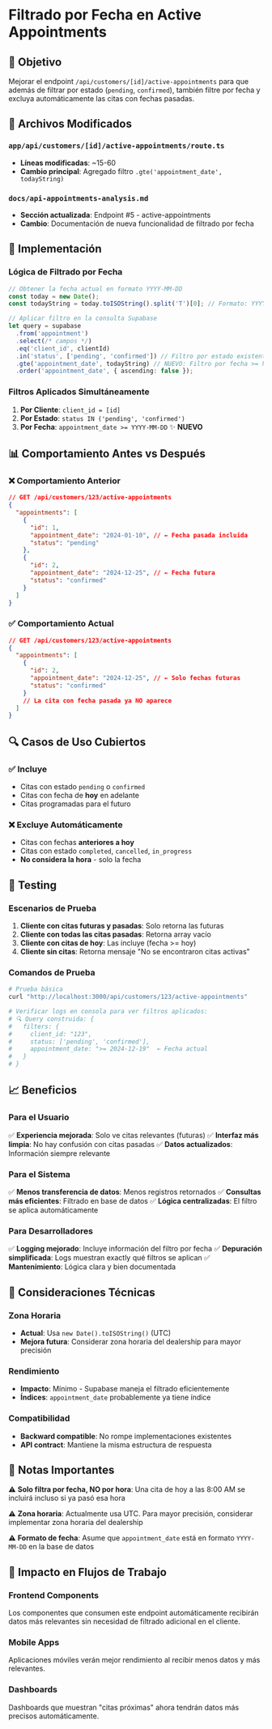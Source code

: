 # Filtrado por Fecha en Active Appointments

## 🎯 Objetivo

Mejorar el endpoint `/api/customers/[id]/active-appointments` para que además de filtrar por estado (`pending`, `confirmed`), también filtre por fecha y excluya automáticamente las citas con fechas pasadas.

## 📁 Archivos Modificados

### `app/api/customers/[id]/active-appointments/route.ts`
- **Líneas modificadas**: ~15-60
- **Cambio principal**: Agregado filtro `.gte('appointment_date', todayString)`

### `docs/api-appointments-analysis.md`
- **Sección actualizada**: Endpoint #5 - active-appointments
- **Cambio**: Documentación de nueva funcionalidad de filtrado por fecha

## 🚀 Implementación

### Lógica de Filtrado por Fecha
```typescript
// Obtener la fecha actual en formato YYYY-MM-DD
const today = new Date();
const todayString = today.toISOString().split('T')[0]; // Formato: YYYY-MM-DD

// Aplicar filtro en la consulta Supabase
let query = supabase
  .from('appointment')
  .select(/* campos */)
  .eq('client_id', clientId)
  .in('status', ['pending', 'confirmed']) // Filtro por estado existente
  .gte('appointment_date', todayString) // NUEVO: Filtro por fecha >= hoy
  .order('appointment_date', { ascending: false });
```

### Filtros Aplicados Simultáneamente
1. **Por Cliente**: `client_id = [id]`
2. **Por Estado**: `status IN ('pending', 'confirmed')`  
3. **Por Fecha**: `appointment_date >= YYYY-MM-DD` ✨ **NUEVO**

## 📊 Comportamiento Antes vs Después

### ❌ Comportamiento Anterior
```json
// GET /api/customers/123/active-appointments
{
  "appointments": [
    {
      "id": 1,
      "appointment_date": "2024-01-10", // ← Fecha pasada incluida
      "status": "pending"
    },
    {
      "id": 2, 
      "appointment_date": "2024-12-25", // ← Fecha futura
      "status": "confirmed"
    }
  ]
}
```

### ✅ Comportamiento Actual
```json
// GET /api/customers/123/active-appointments
{
  "appointments": [
    {
      "id": 2,
      "appointment_date": "2024-12-25", // ← Solo fechas futuras
      "status": "confirmed"
    }
    // La cita con fecha pasada ya NO aparece
  ]
}
```

## 🔍 Casos de Uso Cubiertos

### ✅ Incluye
- Citas con estado `pending` o `confirmed`
- Citas con fecha de **hoy** en adelante
- Citas programadas para el futuro

### ❌ Excluye Automáticamente
- Citas con fechas **anteriores a hoy**
- Citas con estado `completed`, `cancelled`, `in_progress`
- **No considera la hora** - solo la fecha

## 🧪 Testing

### Escenarios de Prueba
1. **Cliente con citas futuras y pasadas**: Solo retorna las futuras
2. **Cliente con todas las citas pasadas**: Retorna array vacío
3. **Cliente con citas de hoy**: Las incluye (fecha >= hoy)
4. **Cliente sin citas**: Retorna mensaje "No se encontraron citas activas"

### Comandos de Prueba
```bash
# Prueba básica
curl "http://localhost:3000/api/customers/123/active-appointments"

# Verificar logs en consola para ver filtros aplicados:
# 🔍 Query construida: {
#   filters: {
#     client_id: "123",
#     status: ['pending', 'confirmed'],
#     appointment_date: ">= 2024-12-19"  ← Fecha actual
#   }
# }
```

## 📈 Beneficios

### Para el Usuario
✅ **Experiencia mejorada**: Solo ve citas relevantes (futuras)
✅ **Interfaz más limpia**: No hay confusión con citas pasadas
✅ **Datos actualizados**: Información siempre relevante

### Para el Sistema
✅ **Menos transferencia de datos**: Menos registros retornados
✅ **Consultas más eficientes**: Filtrado en base de datos
✅ **Lógica centralizadas**: El filtro se aplica automáticamente

### Para Desarrolladores
✅ **Logging mejorado**: Incluye información del filtro por fecha
✅ **Depuración simplificada**: Logs muestran exactly qué filtros se aplican
✅ **Mantenimiento**: Lógica clara y bien documentada

## 🔧 Consideraciones Técnicas

### Zona Horaria
- **Actual**: Usa `new Date().toISOString()` (UTC)
- **Mejora futura**: Considerar zona horaria del dealership para mayor precisión

### Rendimiento
- **Impacto**: Mínimo - Supabase maneja el filtrado eficientemente
- **Índices**: `appointment_date` probablemente ya tiene índice

### Compatibilidad
- **Backward compatible**: No rompe implementaciones existentes
- **API contract**: Mantiene la misma estructura de respuesta

## 🚨 Notas Importantes

⚠️ **Solo filtra por fecha, NO por hora**: Una cita de hoy a las 8:00 AM se incluirá incluso si ya pasó esa hora

⚠️ **Zona horaria**: Actualmente usa UTC. Para mayor precisión, considerar implementar zona horaria del dealership

⚠️ **Formato de fecha**: Asume que `appointment_date` está en formato `YYYY-MM-DD` en la base de datos

## 🎯 Impacto en Flujos de Trabajo

### Frontend Components
Los componentes que consumen este endpoint automáticamente recibirán datos más relevantes sin necesidad de filtrado adicional en el cliente.

### Mobile Apps  
Aplicaciones móviles verán mejor rendimiento al recibir menos datos y más relevantes.

### Dashboards
Dashboards que muestran "citas próximas" ahora tendrán datos más precisos automáticamente.